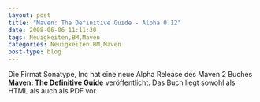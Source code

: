 ```yaml
---
layout: post
title: "Maven: The Definitive Guide - Alpha 0.12"
date: 2008-06-06 11:11:30
tags: Neuigkeiten,BM,Maven
categories: Neuigkeiten,BM,Maven
post-type: blog
---
```

Die Firmat   Sonatype, Inc hat eine neue Alpha Release des Maven 2 Buches <a href="http://www.sonatype.com/book/index.html"  title="Maven: The Definitive Guide"><b>Maven: The Definitive Guide</b></a> veröffentlicht. Das Buch liegt sowohl als HTML als auch als PDF vor.

